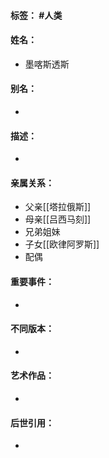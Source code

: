 #### 标签： #人类
#### 姓名：
- 墨喀斯透斯
#### 别名：
- 
#### 描述：
- 
#### 亲属关系：
- 父亲[[塔拉俄斯]]
- 母亲[[吕西马刻]]
- 兄弟姐妹
- 子女[[欧律阿罗斯]]
- 配偶
#### 重要事件：
- 
#### 不同版本：
- 
#### 艺术作品：
- 
#### 后世引用：
- 